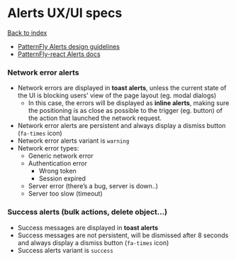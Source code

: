 # Alerts UX/UI specs

[Back to index](../index.md)

* [PatternFly Alerts design guidelines](https://www.patternfly.org/v4/design-guidelines/usage-and-behavior/alerts-and-notifications)
* [PatternFly-react Alerts docs](https://www.patternfly.org/v4/documentation/react/components/alert)

### Network error alerts
* Network errors are displayed in **toast alerts**, unless the current state of the UI is blocking users' view of the page layout (eg. modal dialogs)
  * In this case, the errors will be displayed as **inline alerts**, making sure the positioning is as close as possible to the trigger (eg. button) of the action that launched the network request.
* Network error alerts are persistent and always display a dismiss button (`fa-times` icon)
* Network error alerts variant is `warning`
* Network error types:
  * Generic network error
  * Authentication error
    * Wrong token
    * Session expired
  * Server error (there’s a bug, server is down..)
  * Server too slow (timeout)

### Success alerts (bulk actions, delete object...)
* Success messages are displayed in **toast alerts**
* Success messages are not persistent, will be dismissed after 8 seconds and always display a dismiss button (`fa-times` icon)
* Success alerts variant is `success`

